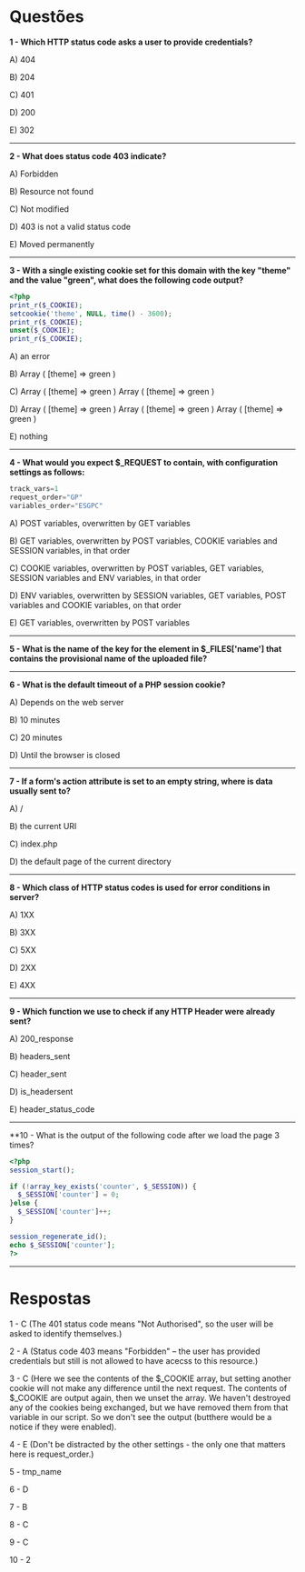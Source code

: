 # Questões

**1 - Which HTTP status code asks a user to provide credentials?**

A) 404

B) 204

C) 401

D) 200

E) 302

----

**2 - What does status code 403 indicate?**

A) Forbidden

B) Resource not found

C) Not modified

D) 403 is not a valid status code

E) Moved permanently

----

**3 - With a single existing cookie set for this domain with the key "theme" and the value "green", what does the following code output?**
```php
<?php
print_r($_COOKIE);
setcookie('theme', NULL, time() - 3600);
print_r($_COOKIE);
unset($_COOKIE);
print_r($_COOKIE);
```

A) an error

B) Array ( [theme] => green )

C) Array ( [theme] => green ) Array ( [theme] => green )

D) Array ( [theme] => green ) Array ( [theme] => green ) Array ( [theme] => green )

E) nothing

----

**4 - What would you expect $_REQUEST to contain, with configuration settings as follows:**
```php
track_vars=1
request_order="GP"
variables_order="ESGPC"
```

A) POST variables, overwritten by GET variables

B) GET variables, overwritten by POST variables, COOKIE variables and SESSION variables, in that order

C) COOKIE variables, overwritten by POST variables, GET variables, SESSION variables and ENV variables, in that order

D) ENV variables, overwritten by SESSION variables, GET variables, POST variables and COOKIE variables, on that order

E) GET variables, overwritten by POST variables

----

**5 - What is the name of the key for the element in $_FILES['name'] that contains the provisional name of the uploaded file?**

----

**6 - What is the default timeout of a PHP session cookie?**

A) Depends on the web server

B) 10 minutes

C) 20 minutes

D) Until the browser is closed

----

**7 - If a form's action attribute is set to an empty string, where is data usually sent to?**

A) /

B) the current URI

C) index.php

D) the default page of the current directory

----

**8 - Which class of HTTP status codes is used for error conditions in server?**

A) 1XX

B) 3XX

C) 5XX

D) 2XX

E) 4XX

---

**9 - Which function we use to check if any HTTP Header were already sent?**

A) 200_response

B) headers_sent

C) header_sent

D) is_headersent

E) header_status_code

----

**10 - What is the output of the following code after we load the page 3 times?
```php
<?php
session_start();

if (!array_key_exists('counter', $_SESSION)) {
  $_SESSION['counter'] = 0;
}else {
  $_SESSION['counter']++;
}

session_regenerate_id();
echo $_SESSION['counter'];
?>
```

----
# Respostas

1 - C (The 401 status code means "Not Authorised", so the user will be asked to identify themselves.)

2 - A (Status code 403 means "Forbidden" – the user has provided credentials but still is not allowed to have acecss to this resource.)

3 - C (Here we see the contents of the $_COOKIE array, but setting another cookie will not make any difference until the next request. The contents of $_COOKIE are output again, then we unset the array. We haven't destroyed any of the cookies being exchanged, but we have removed them from that variable in our script. So we don't see the output (butthere would be a notice if they were enabled).

4 - E (Don't be distracted by the other settings - the only one that matters here is request_order.)

5 - tmp_name

6 - D

7 - B

8 - C

9 - C

10 - 2
